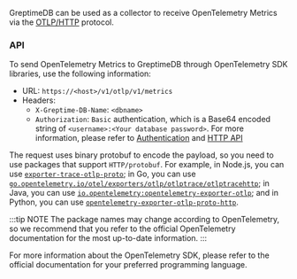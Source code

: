 
GreptimeDB can be used as a collector to receive OpenTelemetry Metrics via the [OTLP/HTTP](https://opentelemetry.io/docs/specs/otlp/#otlphttp) protocol.

### API

To send OpenTelemetry Metrics to GreptimeDB through OpenTelemetry SDK libraries, use the following information:

* URL: `https://<host>/v1/otlp/v1/metrics`
* Headers:
  * `X-Greptime-DB-Name`: `<dbname>`
  * `Authorization`: `Basic` authentication, which is a Base64 encoded string of `<username>:<Your database password>`. For more information, please refer to [Authentication](https://docs.greptime.com/user-guide/clients/authentication) and [HTTP API](https://docs.greptime.com/user-guide/clients/http-api#authentication)

The request uses binary protobuf to encode the payload, so you need to use packages that support `HTTP/protobuf`. For example, in Node.js, you can use [`exporter-trace-otlp-proto`](https://www.npmjs.com/package/@opentelemetry/exporter-trace-otlp-proto); in Go, you can use [`go.opentelemetry.io/otel/exporters/otlp/otlptrace/otlptracehttp`](https://pkg.go.dev/go.opentelemetry.io/otel/exporters/otlp/otlptrace/otlptracehttp); in Java, you can use [`io.opentelemetry:opentelemetry-exporter-otlp`](https://mvnrepository.com/artifact/io.opentelemetry/opentelemetry-exporter-otlp); and in Python, you can use [`opentelemetry-exporter-otlp-proto-http`](https://pypi.org/project/opentelemetry-exporter-otlp-proto-http/).

:::tip NOTE
The package names may change according to OpenTelemetry, so we recommend that you refer to the official OpenTelemetry documentation for the most up-to-date information.
:::

For more information about the OpenTelemetry SDK, please refer to the official documentation for your preferred programming language.
